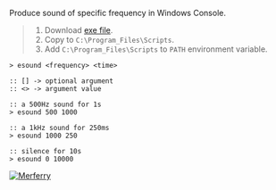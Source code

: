 Produce sound of specific frequency in Windows Console.
> 1. Download [exe file](https://github.com/winp/extra-sound/releases/download/1.0.0/esound.exe).
> 2. Copy to `C:\Program_Files\Scripts`.
> 3. Add `C:\Program_Files\Scripts` to `PATH` environment variable.


```batch
> esound <frequency> <time>

:: [] -> optional argument
:: <> -> argument value
```

```batch
:: a 500Hz sound for 1s
> esound 500 1000

:: a 1kHz sound for 250ms
> esound 1000 250

:: silence for 10s
> esound 0 10000
```


[![Merferry](https://i.imgur.com/EYiYfwb.jpg)](https://merferry.github.io)

